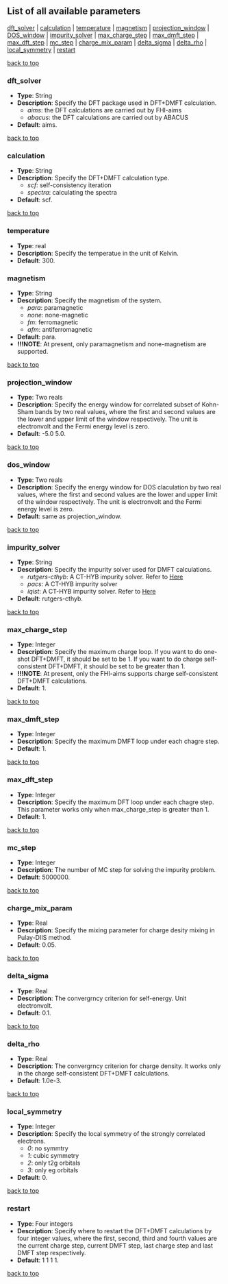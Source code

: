 ## List of all available parameters
  [dft_solver](#dft_solver) | [calculation](#calculation) | [temperature](#temperature) | [magnetism](#magnetism) | [projection_window](#projection_window) | [DOS_window](#dos_window) | [impurity_solver](#impurity_solver) | [max_charge_step](#max_charge_step) | [max_dmft_step](#max_dmft_step) | [max_dft_step](#max_dft_step) | [mc_step](#mc_step) | [charge_mix_param](#charge_mix_param) | [delta_sigma](#delta_sigma) | [delta_rho](#delta_rho) | [local_symmetry](#local_symmetry) | [restart](#restart)

[back to top](#list-of-all-available-parameters)

### dft_solver
- **Type**: String
- **Description**: Specify the DFT package used in DFT+DMFT calculation.
  - *aims*: the DFT calculations are carried out by FHI-aims
  - *abacus*: the DFT calculations are carried out by ABACUS
- **Default**: aims.

[back to top](#list-of-all-available-parameters)

### calculation
- **Type**: String
- **Description**: Specify the DFT+DMFT calculation type.
  - *scf*: self-consistency iteration
  - *spectra*: calculating the spectra
- **Default**: scf.

[back to top](#list-of-all-available-parameters)

### temperature
- **Type**: real
- **Description**: Specify the temperatue in the unit of Kelvin.
- **Default**: 300.

### magnetism
- **Type**: String
- **Description**: Specify the magnetism of the system.
  - *para*: paramagnetic
  - *none*: none-magnetic
  - *fm*: ferromagnetic
  - *afm*: antiferromagnetic
- **Default**: para.
- **!!!NOTE**: At present, only paramagnetism and none-magnetism are supported.

[back to top](#list-of-all-available-parameters)

### projection_window
- **Type**: Two reals
- **Description**: Specify the energy window for correlated subset of Kohn-Sham bands by two real values, where the first and second values are the lower and upper limit of the window respectively. The unit is electronvolt and the Fermi energy level is zero.
- **Default**: -5.0 5.0.

[back to top](#list-of-all-available-parameters)

### dos_window
- **Type**: Two reals
- **Description**: Specify the energy window for DOS claculation by two real values, where the first and second values are the lower and upper limit of the window respectively. The unit is electronvolt and the Fermi energy level is zero.
- **Default**: same as projection_window.

[back to top](#list-of-all-available-parameters)

### impurity_solver
- **Type**: String
- **Description**: Specify the impurity solver used for DMFT calculations.
  - *rutgers-cthyb*: A CT-HYB impurity solver. Refer to [Here](http://hauleweb.rutgers.edu/tutorials/Tutorial0.html)
  - *pacs*: A CT-HYB impurity solver
  - *iqist*: A CT-HYB impurity solver. Refer to [Here](https://github.com/huangli712/iQIST)
- **Default**: rutgers-cthyb.

[back to top](#list-of-all-available-parameters)

### max_charge_step
- **Type**: Integer
- **Description**: Specify the maximum charge loop. If you want to do one-shot DFT+DMFT, it should be set to be 1. If you want to do charge self-consistent DFT+DMFT, it should be set to be greater than 1.
- **!!!NOTE**: At present, only the FHI-aims supports charge self-consistent DFT+DMFT calculations.
- **Default**: 1.

[back to top](#list-of-all-available-parameters)

### max_dmft_step
- **Type**: Integer
- **Description**: Specify the maximum DMFT loop under each chagre step. 
- **Default**: 1.

[back to top](#list-of-all-available-parameters)

### max_dft_step
- **Type**: Integer
- **Description**: Specify the maximum DFT loop under each chagre step. This parameter works only when max_charge_step is greater than 1.  
- **Default**: 1.

[back to top](#list-of-all-available-parameters)

### mc_step
- **Type**: Integer
- **Description**: The number of MC step for solving the impurity problem.  
- **Default**: 5000000.

[back to top](#list-of-all-available-parameters)

### charge_mix_param
- **Type**: Real
- **Description**: Specify the mixing parameter for charge desity mixing in Pulay-DIIS method.  
- **Default**: 0.05.

[back to top](#list-of-all-available-parameters)

### delta_sigma
- **Type**: Real
- **Description**: The convergrncy criterion for self-energy. Unit electronvolt.  
- **Default**: 0.1.

[back to top](#list-of-all-available-parameters)

### delta_rho
- **Type**: Real
- **Description**: The convergrncy criterion for charge density. It works only in the charge self-consistent DFT+DMFT calculations.
- **Default**: 1.0e-3.

[back to top](#list-of-all-available-parameters)

### local_symmetry
- **Type**: Integer
- **Description**: Specify the local symmetry of the strongly correlated electrons.
  - *0*: no symmtry 
  - *1*: cubic symmetry
  - *2*: only t2g orbitals
  - *3*: only eg orbitals 
- **Default**: 0.

[back to top](#list-of-all-available-parameters)

### restart
- **Type**: Four integers
- **Description**: Specify where to restart the DFT+DMFT calculations by four integer values, where the first, second, third and fourth values are the current charge step, current DMFT step, last charge step and last DMFT step respectively.
- **Default**: 1 1 1 1.

[back to top](#list-of-all-available-parameters)